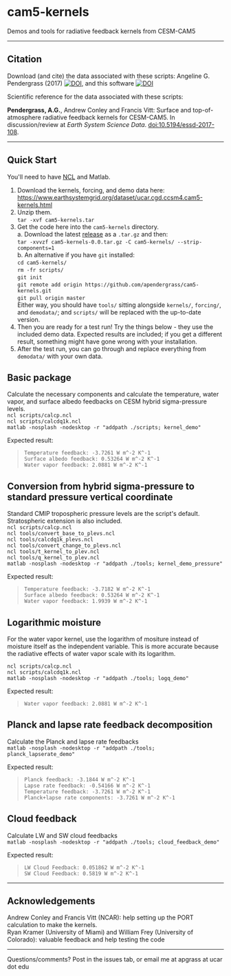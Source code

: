 # cam5-kernels
Demos and tools for radiative feedback kernels from CESM-CAM5 

----

## Citation
Download (and cite) the data associated with these scripts:
Angeline G. Pendergrass (2017) [![DOI](https://zenodo.org/badge/DOI/10.5065/D6F47MT6.svg)](https://zenodo.org/record/997902), and 
this software [![DOI](https://zenodo.org/badge/95038532.svg)](https://zenodo.org/badge/latestdoi/95038532)

Scientific reference for the data associated with these scripts: 

<b>Pendergrass, A.G.</b>, Andrew Conley and Francis Vitt: Surface and top-of-atmosphere radiative feedback kernels for CESM-CAM5. In discussion/review at <i>Earth System Science Data</i>. <a href="https://doi.org/10.51\
94/essd-2017-108">doi:10.5194/essd-2017-108</a>.


---- 

## Quick Start
You'll need to have [NCL](https://www.ncl.ucar.edu/) and Matlab.
1. Download the kernels, forcing, and demo data here: https://www.earthsystemgrid.org/dataset/ucar.cgd.ccsm4.cam5-kernels.html  
2. Unzip them.  
`tar -xvf cam5-kernels.tar`  
3. Get the code here into the `cam5-kernels` directory.   
  a. Download the latest [release](https://github.com/apendergrass/cam5-kernels/releases) as a `.tar.gz` and then:  
`tar -xvvzf cam5-kernels-0.0.tar.gz -C cam5-kernels/ --strip-components=1`  
  b. An alternative if you have `git` installed:  
`cd cam5-kernels/`  
`rm -fr scripts/`  
`git init`  
`git remote add origin https://github.com/apendergrass/cam5-kernels.git`  
`git pull origin master`  
Either way, you should have `tools/` sitting alongside `kernels/`, `forcing/`, and `demodata/`; and `scripts/` will be replaced with the up-to-date version.  
4. Then you are ready for a test run! Try the things below - they use the included demo data. Expected results are included; if you get a different result, something might have gone wrong with your installation.
5. After the test run, you can go through and replace everything from `demodata/` with your own data.


## Basic package
Calculate the necessary components and calculate the temperature, water vapor, and surface albedo feedbacks on CESM hybrid sigma-pressure levels.  
`ncl scripts/calcp.ncl`  
`ncl scripts/calcdq1k.ncl`  
`matlab -nosplash -nodesktop -r "addpath ./scripts; kernel_demo"`  

Expected result:  
> `Temperature feedback: -3.7261 W m^-2 K^-1  `  
> `Surface albedo feedback: 0.53264 W m^-2 K^-1  `  
> `Water vapor feedback: 2.0881 W m^-2 K^-1  `  


## Conversion from hybrid sigma-pressure to standard pressure vertical coordinate
Standard CMIP tropospheric pressure levels are the script's default. Stratospheric extension is also included.   
`ncl scripts/calcp.ncl`  
`ncl tools/convert_base_to_plevs.ncl`  
`ncl tools/calcdq1k_plevs.ncl`  
`ncl tools/convert_change_to_plevs.ncl`  
`ncl tools/t_kernel_to_plev.ncl`  
`ncl tools/q_kernel_to_plev.ncl`  
`matlab -nosplash -nodesktop -r "addpath ./tools; kernel_demo_pressure"`  

Expected result:  
> `Temperature feedback: -3.7182 W m^-2 K^-1`  
> `Surface albedo feedback: 0.53264 W m^-2 K^-1`  
> `Water vapor feedback: 1.9939 W m^-2 K^-1`  

## Logarithmic moisture 
For the water vapor kernel, use the logarithm of mositure instead of moisture itself as the independent variable. This is more accurate because the radiative effects of water vapor scale with its logarithm.   

`ncl scripts/calcp.ncl`  
`ncl scripts/calcdq1k.ncl`  
`matlab -nosplash -nodesktop -r "addpath ./tools; logq_demo"`

Expected result:  
>`Water vapor feedback: 2.0881 W m^-2 K^-1`  

## Planck and lapse rate feedback decomposition
Calculate the Planck and lapse rate feedbacks   
`matlab -nosplash -nodesktop -r "addpath ./tools; planck_lapserate_demo"`  

Expected result:    
>`Planck feedback: -3.1844 W m^-2 K^-1`  
>`Lapse rate feedback: -0.54166 W m^-2 K^-1`  
>`Temperature feedback: -3.7261 W m^-2 K^-1`  
>`Planck+lapse rate components: -3.7261 W m^-2 K^-1`  

## Cloud feedback 
Calculate LW and SW cloud feedbacks  
`matlab -nosplash -nodesktop -r "addpath ./tools; cloud_feedback_demo"` 

Expected result:  
> `LW Cloud Feedback: 0.051862 W m^-2 K^-1`  
> `SW Cloud Feedback: 0.5819 W m^-2 K^-1`  

---

## Acknowledgements  
Andrew Conley and Francis Vitt (NCAR): help setting up the PORT calculation to make the kernels.  
Ryan Kramer (University of Miami) and William Frey (University of Colorado): valuable feedback and help testing the code

-----

Questions/comments? Post in the issues tab, or email me at apgrass at ucar dot edu

